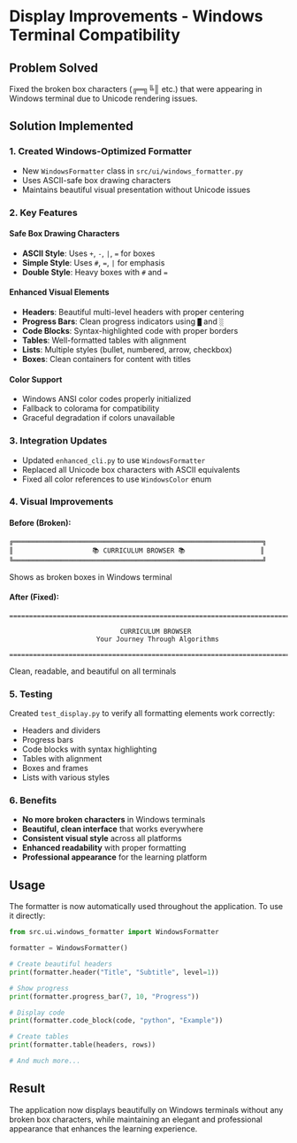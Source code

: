 # Display Improvements - Windows Terminal Compatibility

## Problem Solved
Fixed the broken box characters (╔═╗╚║ etc.) that were appearing in Windows terminal due to Unicode rendering issues.

## Solution Implemented

### 1. Created Windows-Optimized Formatter
- New `WindowsFormatter` class in `src/ui/windows_formatter.py`
- Uses ASCII-safe box drawing characters
- Maintains beautiful visual presentation without Unicode issues

### 2. Key Features

#### Safe Box Drawing Characters
- **ASCII Style**: Uses `+`, `-`, `|`, `=` for boxes
- **Simple Style**: Uses `#`, `=`, `|` for emphasis
- **Double Style**: Heavy boxes with `#` and `=`

#### Enhanced Visual Elements
- **Headers**: Beautiful multi-level headers with proper centering
- **Progress Bars**: Clean progress indicators using `█` and `░`
- **Code Blocks**: Syntax-highlighted code with proper borders
- **Tables**: Well-formatted tables with alignment
- **Lists**: Multiple styles (bullet, numbered, arrow, checkbox)
- **Boxes**: Clean containers for content with titles

#### Color Support
- Windows ANSI color codes properly initialized
- Fallback to colorama for compatibility
- Graceful degradation if colors unavailable

### 3. Integration Updates
- Updated `enhanced_cli.py` to use `WindowsFormatter`
- Replaced all Unicode box characters with ASCII equivalents
- Fixed all color references to use `WindowsColor` enum

### 4. Visual Improvements

#### Before (Broken):
```
╔═══════════════════════════════════════════════════════════════╗
║                    📚 CURRICULUM BROWSER 📚                   ║
╚═══════════════════════════════════════════════════════════════╝
```
Shows as broken boxes in Windows terminal

#### After (Fixed):
```
================================================================================

                            CURRICULUM BROWSER                            
                      Your Journey Through Algorithms                      

================================================================================
```
Clean, readable, and beautiful on all terminals

### 5. Testing
Created `test_display.py` to verify all formatting elements work correctly:
- Headers and dividers
- Progress bars
- Code blocks with syntax highlighting
- Tables with alignment
- Boxes and frames
- Lists with various styles

### 6. Benefits
- **No more broken characters** in Windows terminals
- **Beautiful, clean interface** that works everywhere
- **Consistent visual style** across all platforms
- **Enhanced readability** with proper formatting
- **Professional appearance** for the learning platform

## Usage

The formatter is now automatically used throughout the application. To use it directly:

```python
from src.ui.windows_formatter import WindowsFormatter

formatter = WindowsFormatter()

# Create beautiful headers
print(formatter.header("Title", "Subtitle", level=1))

# Show progress
print(formatter.progress_bar(7, 10, "Progress"))

# Display code
print(formatter.code_block(code, "python", "Example"))

# Create tables
print(formatter.table(headers, rows))

# And much more...
```

## Result
The application now displays beautifully on Windows terminals without any broken box characters, while maintaining an elegant and professional appearance that enhances the learning experience.
